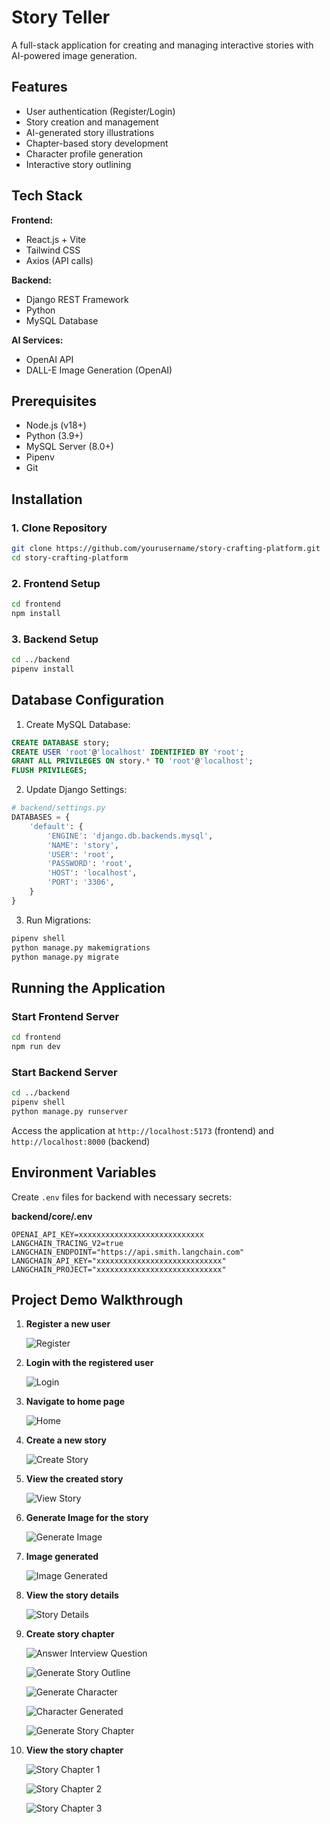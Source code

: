 # Story Teller

A full-stack application for creating and managing interactive stories with AI-powered image generation.

## Features

- User authentication (Register/Login)
- Story creation and management
- AI-generated story illustrations
- Chapter-based story development
- Character profile generation
- Interactive story outlining

## Tech Stack

**Frontend:**

- React.js + Vite
- Tailwind CSS
- Axios (API calls)

**Backend:**

- Django REST Framework
- Python
- MySQL Database

**AI Services:**

- OpenAI API
- DALL-E Image Generation (OpenAI)

## Prerequisites

- Node.js (v18+)
- Python (3.9+)
- MySQL Server (8.0+)
- Pipenv
- Git

## Installation

### 1. Clone Repository

```bash
git clone https://github.com/yourusername/story-crafting-platform.git
cd story-crafting-platform
```

### 2. Frontend Setup

```bash
cd frontend
npm install
```

### 3. Backend Setup

```bash
cd ../backend
pipenv install
```

## Database Configuration

1. Create MySQL Database:

```sql
CREATE DATABASE story;
CREATE USER 'root'@'localhost' IDENTIFIED BY 'root';
GRANT ALL PRIVILEGES ON story.* TO 'root'@'localhost';
FLUSH PRIVILEGES;
```

2. Update Django Settings:

```python
# backend/settings.py
DATABASES = {
    'default': {
        'ENGINE': 'django.db.backends.mysql',
        'NAME': 'story',
        'USER': 'root',
        'PASSWORD': 'root',
        'HOST': 'localhost',
        'PORT': '3306',
    }
}
```

3. Run Migrations:

```bash
pipenv shell
python manage.py makemigrations
python manage.py migrate
```

## Running the Application

### Start Frontend Server

```bash
cd frontend
npm run dev
```

### Start Backend Server

```bash
cd ../backend
pipenv shell
python manage.py runserver
```

Access the application at `http://localhost:5173` (frontend) and `http://localhost:8000` (backend)

## Environment Variables

Create `.env` files for backend with necessary secrets:

**backend/core/.env**

```env
OPENAI_API_KEY=xxxxxxxxxxxxxxxxxxxxxxxxxxxx
LANGCHAIN_TRACING_V2=true
LANGCHAIN_ENDPOINT="https://api.smith.langchain.com"
LANGCHAIN_API_KEY="xxxxxxxxxxxxxxxxxxxxxxxxxxxx"
LANGCHAIN_PROJECT="xxxxxxxxxxxxxxxxxxxxxxxxxxxx"
```

## Project Demo Walkthrough

1. **Register a new user**

   ![Register](img/image_1.png)

2. **Login with the registered user**

   ![Login](img/image_2.png)

3. **Navigate to home page**

   ![Home](img/image_3.png)

4. **Create a new story**

   ![Create Story](img/image_4.png)

5. **View the created story**

   ![View Story](img/image_5.png)

6. **Generate Image for the story**

   ![Generate Image](img/image_6.png)

7. **Image generated**

   ![Image Generated](img/image_7.png)

8. **View the story details**

   ![Story Details](img/image_8.png)

9. **Create story chapter**

   ![Answer Interview Question](img/image_9.png)

   ![Generate Story Outline](img/image_10.png)

   ![Generate Character](img/image_11.png)

   ![Character Generated](img/image_12.png)

   ![Generate Story Chapter](img/image_13.png)

10. **View the story chapter**

    ![Story Chapter 1](img/image_14.png)

    ![Story Chapter 2](img/image_15.png)

    ![Story Chapter 3](img/image_16.png)

